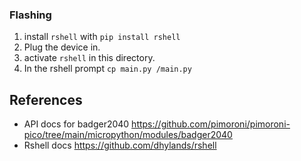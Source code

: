 ### Flashing

1. install `rshell` with `pip install rshell`
2. Plug the device in.
3. activate `rshell` in this directory.
4. In the rshell prompt `cp main.py /main.py`


## References

- API docs for badger2040 https://github.com/pimoroni/pimoroni-pico/tree/main/micropython/modules/badger2040
- Rshell docs https://github.com/dhylands/rshell
